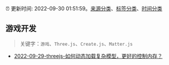 :alarm_clock: 更新时间: 2022-09-30 01:51:59。[来源分类](../README.md)、[标签分类](../TAGS.md)、[时间分类](../TIMELINE.md)

## 游戏开发


> 关键字：`游戏`、`Three.js`、`Create.js`、`Matter.js`



- [2022-09-29-threejs-如何动态加载复杂模型，更好的控制内存？](https://www.v2ex.com/t/883924) 